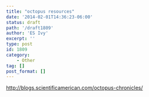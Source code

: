 ```yaml
---
title: "octopus resources"
date: '2014-02-01T14:36:23-06:00'
status: draft
path: '/draft1809'
author: 'ES Ivy'
excerpt: ''
type: post
id: 1809
category:
    - Other
tag: []
post_format: []
---
```

<http://blogs.scientificamerican.com/octopus-chronicles/>